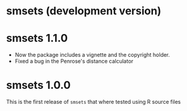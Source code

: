 # smsets (development version)

# smsets 1.1.0

* Now the package includes a vignette and the copyright holder.
* Fixed a bug in the Penrose's distance calculator

# smsets 1.0.0

This is the first release of `smsets` that where tested using R source files

